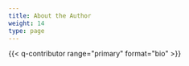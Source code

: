 ```yaml
---
title: About the Author
weight: 14
type: page
---
```


{{< q-contributor range="primary" format="bio" >}}
